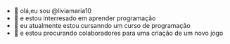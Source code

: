 - 👋 olá,eu sou @liviamaria10
- 👀 e estou interresado em aprender programação 
- 🌱 eu atualmente estou cursanndo um curso de programação
- 💞️ e estou procurando colaboradores para uma criação de um novo jogo 

<!---
liviamaria10/liviamaria10 is a ✨ special ✨ repository because its `README.md` (this file) appears on your GitHub profile.
You can click the Preview link to take a look at your changes.
--->

